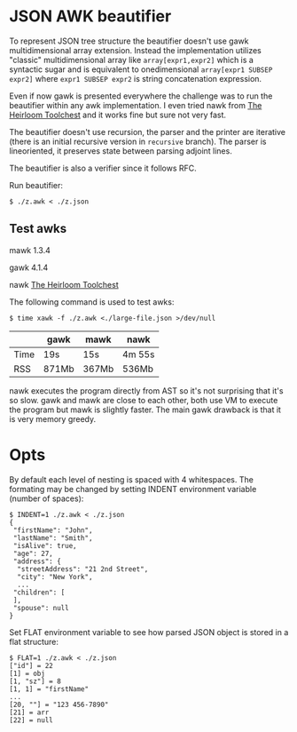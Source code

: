 # JSON AWK beautifier

To represent JSON tree structure the beautifier doesn't use gawk multidimensional array extension. Instead the implementation utilizes "classic" multidimensional array like `array[expr1,expr2]` which is a syntactic sugar and is equivalent to onedimensional `array[expr1 SUBSEP  expr2]` where `expr1 SUBSEP expr2` is string concatenation expression.

Even if now gawk is presented everywhere the challenge was to run the beautifier within any awk implementation. I even tried nawk from [The Heirloom Toolchest](http://heirloom.sourceforge.net/tools.html) and it works fine but sure not very fast.

The beautifier doesn't use recursion, the parser and the printer are iterative (there is an initial recursive version in `recursive` branch). The parser is lineoriented, it preserves state between parsing adjoint lines.

The beautifier is also a verifier since it follows RFC.

Run beautifier:

```
$ ./z.awk < ./z.json

```

## Test awks

mawk 1.3.4

gawk 4.1.4

nawk [The Heirloom Toolchest](http://heirloom.sourcefoge.net/tools.html)


The following command is used to test awks:

```
$ time xawk -f ./z.awk <./large-file.json >/dev/null
```

|      | gawk  | mawk  | nawk   |
| ---  | ---   | ---   | ---    |
| Time | 19s   | 15s   | 4m 55s |
| RSS  | 871Mb | 367Mb | 536Mb  |

nawk executes the program directly from AST so it's not surprising that it's so slow. gawk and mawk are close to each other, both use VM to execute the program but mawk is slightly faster. The main gawk drawback is that it is very memory greedy.

# Opts

By default each level of nesting is spaced with 4 whitespaces. The formating may be changed by setting INDENT environment variable (number of spaces):

```
$ INDENT=1 ./z.awk < ./z.json
{
 "firstName": "John",
 "lastName": "Smith",
 "isAlive": true,
 "age": 27,
 "address": {
  "streetAddress": "21 2nd Street",
  "city": "New York",
  ...
 "children": [
 ],
 "spouse": null
}

```

Set FLAT environment variable to see how parsed JSON object is stored in a flat structure:

```
$ FLAT=1 ./z.awk < ./z.json
["id"] = 22
[1] = obj
[1, "sz"] = 8
[1, 1] = "firstName"
...
[20, ""] = "123 456-7890"
[21] = arr
[22] = null
```

